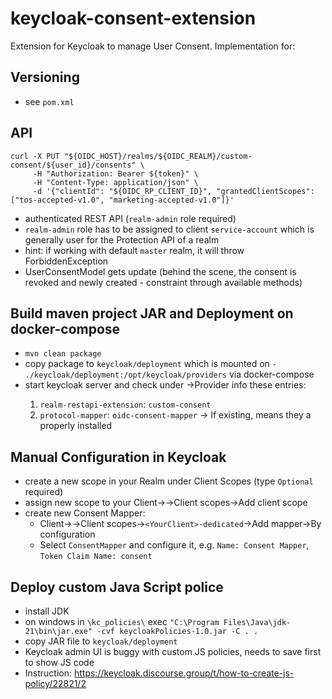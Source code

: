 # keycloak-consent-extension
Extension for Keycloak to manage User Consent. Implementation for:

## Versioning
- see `pom.xml`

## API
```
curl -X PUT "${OIDC_HOST}/realms/${OIDC_REALM}/custom-consent/${user_id}/consents" \
     -H "Authorization: Bearer ${token}" \
     -H "Content-Type: application/json" \
     -d '{"clientId": "${OIDC_RP_CLIENT_ID}", "grantedClientScopes": ["tos-accepted-v1.0", "marketing-accepted-v1.0"]}'
```
- authenticated REST API (`realm-admin` role required)
- `realm-admin` role has to be assigned to client `service-account` which is generally user for the Protection API of a realm
- hint: if working with default `master` realm, it will throw ForbiddenException
- UserConsentModel gets update (behind the scene, the consent is revoked and newly created - constraint through available methods)

## Build maven project JAR and Deployment on docker-compose
- `mvn clean package`
- copy package to `keycloak/deployment` which is mounted on `- ./keycloak/deployment:/opt/keycloak/providers` via docker-compose
- start keycloak server and check under <YourRealm>->Provider info these entries:
    1. `realm-restapi-extension`: `custom-consent`
    2. `protocol-mapper`: `oidc-consent-mapper`
    -> If existing, means they a properly installed

## Manual Configuration in Keycloak
- create a new scope in your Realm under Client Scopes (type `Optional` required)
- assign new scope to your Client-><YourClient>->Client scopes->Add client scope
- create new Consent Mapper:
    - Client-><YourClient>->Client scopes->`<YourClient>-dedicated`->Add mapper->By configuration
    - Select `ConsentMapper` and configure it, e.g. `Name: Consent Mapper`, `Token Claim Name: consent`

## Deploy custom Java Script police
- install JDK
- on windows in `\kc_policies\` exec `"C:\Program Files\Java\jdk-21\bin\jar.exe" -cvf keycloakPolicies-1.0.jar -C . .`
- copy JAR file to `keycloak/deployment`
- Keycloak admin UI is buggy with custom JS policies, needs to save first to show JS code
- Instruction: https://keycloak.discourse.group/t/how-to-create-js-policy/22821/2